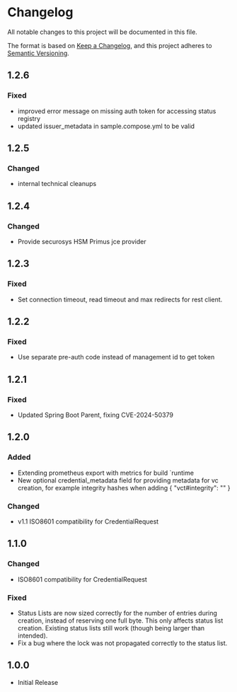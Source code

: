 # Changelog

All notable changes to this project will be documented in this file.

The format is based on [Keep a Changelog](https://keepachangelog.com/en/1.1.0/),
and this project adheres to [Semantic Versioning](https://semver.org/spec/v2.0.0.html).

## 1.2.6

### Fixed

- improved error message on missing auth token for accessing status registry
- updated issuer_metadata in sample.compose.yml to be valid

## 1.2.5

### Changed

- internal technical cleanups

## 1.2.4

### Changed

- Provide securosys HSM Primus jce provider

## 1.2.3

### Fixed

- Set connection timeout, read timeout and max redirects for rest client.

## 1.2.2

### Fixed

- Use separate pre-auth code instead of management id to get token

## 1.2.1

### Fixed

- Updated Spring Boot Parent, fixing CVE-2024-50379

## 1.2.0

### Added

- Extending prometheus export with metrics for build `runtime
- New optional credential_metadata field for providing metadata for vc creation, for example integrity hashes when
  adding { "vct#integrity": "<subresource integrity hash>" }

### Changed

- v1.1 ISO8601 compatibility for CredentialRequest

## 1.1.0

### Changed

- ISO8601 compatibility for CredentialRequest

### Fixed

- Status Lists are now sized correctly for the number of entries during creation, instead of reserving one full byte.
  This only affects status list creation. Existing status lists still work (though being larger than intended).
- Fix a bug where the lock was not propagated correctly to the status list.

## 1.0.0

- Initial Release